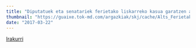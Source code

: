 ```yaml
---
title: "Diputatuek eta senatariek ferietako liskarreko kasua garatzen ari den moduarengatik kezka adierazi dute"
thumbnail: "https://guaixe.tok-md.com/argazkiak/skj/cache/Alts_Ferietako_liskarra_Diputatu%2Bsenatariak_adierazpen_Aurkezpena_content.jpg"
date: "2017-03-22"
---
```

[Irakurri](https://guaixe.eus/altsasu/1490187571847-diputatuek-eta-senatariek-ferietako-liskarreko-kasua-garatzen-ari-den-moduarengatik-kezka-adierazi-dute)
